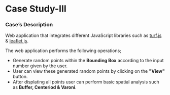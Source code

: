 # Case Study-III 

### Case’s Description 
Web application that integrates different JavaScript libraries such as [turf.js](https://turfjs.org/) & [leaflet.js](https://leafletjs.com/).

The web application performs the following operations;
- Generate random points within the **Bounding Box** according to the input number given by the user.
- User can view these generated random points by clicking on the **"View"** button.
- After displating all points user can perform basic spatial analysis such as **Buffer, Centeriod & Varoni**.

